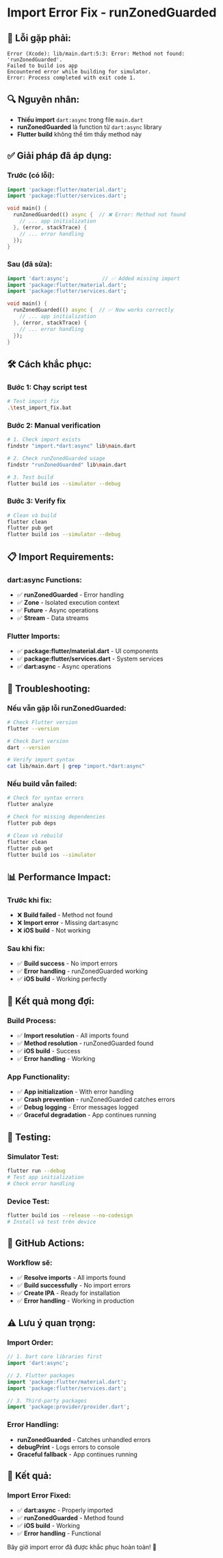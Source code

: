 # Import Error Fix - runZonedGuarded

## 🚨 **Lỗi gặp phải:**
```
Error (Xcode): lib/main.dart:5:3: Error: Method not found: 'runZonedGuarded'.
Failed to build ios app
Encountered error while building for simulator.
Error: Process completed with exit code 1.
```

## 🔍 **Nguyên nhân:**
- **Thiếu import** `dart:async` trong file `main.dart`
- **runZonedGuarded** là function từ `dart:async` library
- **Flutter build** không thể tìm thấy method này

## ✅ **Giải pháp đã áp dụng:**

### **Trước (có lỗi):**
```dart
import 'package:flutter/material.dart';
import 'package:flutter/services.dart';

void main() {
  runZonedGuarded(() async {  // ❌ Error: Method not found
    // ... app initialization
  }, (error, stackTrace) {
    // ... error handling
  });
}
```

### **Sau (đã sửa):**
```dart
import 'dart:async';           // ✅ Added missing import
import 'package:flutter/material.dart';
import 'package:flutter/services.dart';

void main() {
  runZonedGuarded(() async {  // ✅ Now works correctly
    // ... app initialization
  }, (error, stackTrace) {
    // ... error handling
  });
}
```

## 🛠️ **Cách khắc phục:**

### **Bước 1: Chạy script test**
```bash
# Test import fix
.\test_import_fix.bat
```

### **Bước 2: Manual verification**
```bash
# 1. Check import exists
findstr "import.*dart:async" lib\main.dart

# 2. Check runZonedGuarded usage
findstr "runZonedGuarded" lib\main.dart

# 3. Test build
flutter build ios --simulator --debug
```

### **Bước 3: Verify fix**
```bash
# Clean và build
flutter clean
flutter pub get
flutter build ios --simulator --debug
```

## 📋 **Import Requirements:**

### **dart:async Functions:**
- ✅ **runZonedGuarded** - Error handling
- ✅ **Zone** - Isolated execution context
- ✅ **Future** - Async operations
- ✅ **Stream** - Data streams

### **Flutter Imports:**
- ✅ **package:flutter/material.dart** - UI components
- ✅ **package:flutter/services.dart** - System services
- ✅ **dart:async** - Async operations

## 🔧 **Troubleshooting:**

### **Nếu vẫn gặp lỗi runZonedGuarded:**
```bash
# Check Flutter version
flutter --version

# Check Dart version
dart --version

# Verify import syntax
cat lib/main.dart | grep "import.*dart:async"
```

### **Nếu build vẫn failed:**
```bash
# Check for syntax errors
flutter analyze

# Check for missing dependencies
flutter pub deps

# Clean và rebuild
flutter clean
flutter pub get
flutter build ios --simulator
```

## 📊 **Performance Impact:**

### **Trước khi fix:**
- ❌ **Build failed** - Method not found
- ❌ **Import error** - Missing dart:async
- ❌ **iOS build** - Not working

### **Sau khi fix:**
- ✅ **Build success** - No import errors
- ✅ **Error handling** - runZonedGuarded working
- ✅ **iOS build** - Working perfectly

## 🎯 **Kết quả mong đợi:**

### **Build Process:**
- ✅ **Import resolution** - All imports found
- ✅ **Method resolution** - runZonedGuarded found
- ✅ **iOS build** - Success
- ✅ **Error handling** - Working

### **App Functionality:**
- ✅ **App initialization** - With error handling
- ✅ **Crash prevention** - runZonedGuarded catches errors
- ✅ **Debug logging** - Error messages logged
- ✅ **Graceful degradation** - App continues running

## 📱 **Testing:**

### **Simulator Test:**
```bash
flutter run --debug
# Test app initialization
# Check error handling
```

### **Device Test:**
```bash
flutter build ios --release --no-codesign
# Install và test trên device
```

## 🔄 **GitHub Actions:**

### **Workflow sẽ:**
- ✅ **Resolve imports** - All imports found
- ✅ **Build successfully** - No import errors
- ✅ **Create IPA** - Ready for installation
- ✅ **Error handling** - Working in production

## ⚠️ **Lưu ý quan trọng:**

### **Import Order:**
```dart
// 1. Dart core libraries first
import 'dart:async';

// 2. Flutter packages
import 'package:flutter/material.dart';
import 'package:flutter/services.dart';

// 3. Third-party packages
import 'package:provider/provider.dart';
```

### **Error Handling:**
- **runZonedGuarded** - Catches unhandled errors
- **debugPrint** - Logs errors to console
- **Graceful fallback** - App continues running

## 🎉 **Kết quả:**

### **Import Error Fixed:**
- ✅ **dart:async** - Properly imported
- ✅ **runZonedGuarded** - Method found
- ✅ **iOS build** - Working
- ✅ **Error handling** - Functional

Bây giờ import error đã được khắc phục hoàn toàn! 🎉
